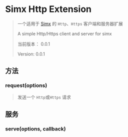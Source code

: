 # Simx Http Extension

> 一个适用于 [Simx](https://github.com/tineaine/simx-engine) 的 `Http`、`Https` 客户端和服务器扩展
> 
> A simple Http/Https client and server for simx
> 
> 当前版本： 0.0.1
> 
> Version: 0.0.1
> 

## 方法

### request(options)

> 发送一个 `Http`或`Https` 请求

## 服务

### serve(options, callback)
